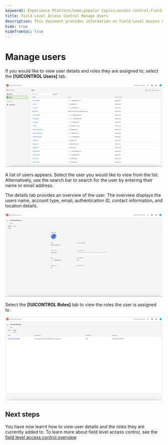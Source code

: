 ```yaml
---
keywords: Experience Platform;home;popular topics;access control;field level access control;FLAC
title: Field Level Access Control Manage Users
description: This document provides information on Field Level Access Control in Adobe Experience Platform
hide: true
hidefromtoc: true
---
```


# Manage users

If you would like to view user details and roles they are assigned to, select the **[!UICONTROL Users]** tab. 

![enable-services](../../images/flac-ui/flac-users-tab.png)

A list of users appears. Select the user you would like to view from the list. Alternatively, use the search bar to search for the user by entering their name or email address.

The details tab provides an overview of the user. The overview displays the users name, account type, email, authentication ID, contact information, and location details.

![enable-services](../../images/flac-ui/flac-users-details.png)

Select the **[!UICONTROL Roles]** tab to view the roles the user is assigned to.

![enable-services](../../images/flac-ui/flac-users-roles.png)

## Next steps

You have now learnt how to view user details and the roles they are currently added to. To learn more about field level access control, see the [field level access control overview](../overview.md).
